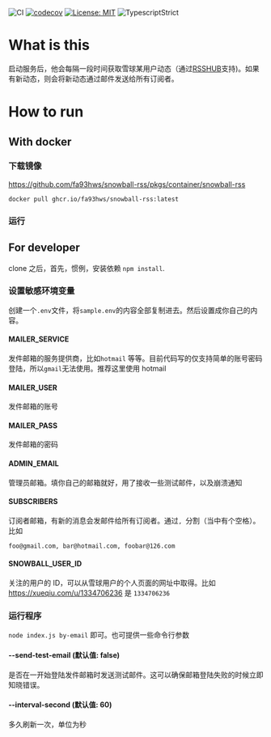 ![CI](https://github.com/fa93hws/snowball-rss/workflows/CI/badge.svg)
[![codecov](https://codecov.io/gh/fa93hws/snowball-rss/branch/master/graph/badge.svg?token=Zvc4rSXkVa)](https://codecov.io/gh/fa93hws/snowball-rss)
[![License: MIT](https://img.shields.io/badge/License-MIT-yellow.svg)](https://opensource.org/licenses/MIT)
![TypescriptStrict](https://camo.githubusercontent.com/41c68e9f29c6caccc084e5a147e0abd5f392d9bc/68747470733a2f2f62616467656e2e6e65742f62616467652f547970655363726970742f7374726963742532302546302539462539322541412f626c7565)

# What is this

启动服务后，他会每隔一段时间获取雪球某用户动态（通过[RSSHUB](https://docs.rsshub.app/finance.html#xin-lang-cai-jing)支持)。如果有新动态，则会将新动态通过邮件发送给所有订阅者。

# How to run

## With docker

### 下载镜像

https://github.com/fa93hws/snowball-rss/pkgs/container/snowball-rss

```
docker pull ghcr.io/fa93hws/snowball-rss:latest
```

### 运行

## For developer

clone 之后，首先，惯例，安装依赖 `npm install`.

### 设置敏感环境变量

创建一个`.env`文件，将`sample.env`的内容全部复制进去。然后设置成你自己的内容。

#### MAILER_SERVICE

发件邮箱的服务提供商，比如`hotmail` 等等。目前代码写的仅支持简单的账号密码登陆，所以`gmail`无法使用。推荐这里使用 hotmail

#### MAILER_USER

发件邮箱的账号

#### MAILER_PASS

发件邮箱的密码

#### ADMIN_EMAIL

管理员邮箱。填你自己的邮箱就好，用了接收一些测试邮件，以及崩溃通知

#### SUBSCRIBERS

订阅者邮箱，有新的消息会发邮件给所有订阅者。通过`, `分割（当中有个空格）。比如

```
foo@gmail.com, bar@hotmail.com, foobar@126.com
```

#### SNOWBALL_USER_ID

关注的用户的 ID，可以从雪球用户的个人页面的网址中取得。比如 https://xueqiu.com/u/1334706236 是 `1334706236`

### 运行程序

`node index.js by-email` 即可。也可提供一些命令行参数

#### --send-test-email (默认值: false)

是否在一开始登陆发件邮箱时发送测试邮件。这可以确保邮箱登陆失败的时候立即知晓错误。

#### --interval-second (默认值: 60)

多久刷新一次，单位为秒
